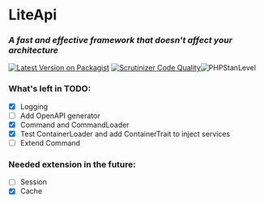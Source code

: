 # LiteApi
### *A fast and effective framework that doesn't affect your architecture*

[![Latest Version on Packagist](https://img.shields.io/packagist/v/liteapi/liteapi.svg?style=flat-square)](https://packagist.org/packages/liteapi/liteapi)
[![Scrutinizer Code Quality](https://scrutinizer-ci.com/g/liteapi/liteapi/badges/quality-score.png?b=main)](https://scrutinizer-ci.com/g/liteapi/liteapi/?branch=main)![PHPStanLevel](https://img.shields.io/badge/PHPStan-5%20level-brightgreen.svg?style=flat)

### What's left in TODO:
- [x] Logging
- [ ] Add OpenAPI generator
- [x] Command and CommandLoader
- [x] Test ContainerLoader and add ContainerTrait to inject services
- [ ] Extend Command

### Needed extension in the future:
- [ ] Session
- [x] Cache
